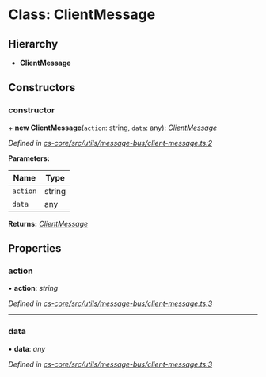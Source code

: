 # Class: ClientMessage

## Hierarchy

* **ClientMessage**

## Constructors

###  constructor

\+ **new ClientMessage**(`action`: string, `data`: any): *[ClientMessage](_cs_core_src_utils_message_bus_client_message_.clientmessage.md)*

*Defined in [cs-core/src/utils/message-bus/client-message.ts:2](https://github.com/TNOCS/csnext/blob/40018c3a/packages/cs-core/src/utils/message-bus/client-message.ts#L2)*

**Parameters:**

Name | Type |
------ | ------ |
`action` | string |
`data` | any |

**Returns:** *[ClientMessage](_cs_core_src_utils_message_bus_client_message_.clientmessage.md)*

## Properties

###  action

• **action**: *string*

*Defined in [cs-core/src/utils/message-bus/client-message.ts:3](https://github.com/TNOCS/csnext/blob/40018c3a/packages/cs-core/src/utils/message-bus/client-message.ts#L3)*

___

###  data

• **data**: *any*

*Defined in [cs-core/src/utils/message-bus/client-message.ts:3](https://github.com/TNOCS/csnext/blob/40018c3a/packages/cs-core/src/utils/message-bus/client-message.ts#L3)*
